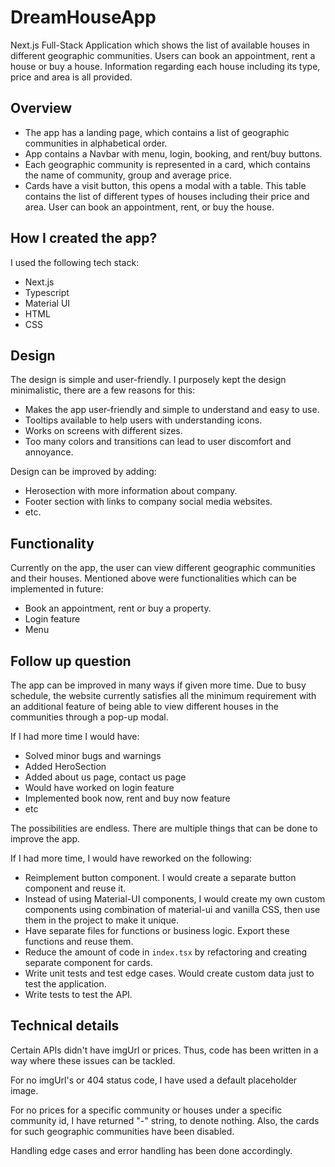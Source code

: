 # DreamHouseApp
Next.js Full-Stack Application which shows the list of available houses in different geographic communities. Users can book an appointment, rent a house or buy a house. Information regarding each house including its type, price and area is all provided.

## Overview
- The app has a landing page, which contains a list of geographic communities in alphabetical order.
- App contains a Navbar with menu, login, booking, and rent/buy buttons.
- Each geographic community is represented in a card, which contains the name of community, group and average price.
- Cards have a visit button, this opens a modal with a table. This table contains the list of different types of houses including their price and area. User can book an appointment, rent, or buy the house.

## How I created the app?
I used the following tech stack:
- Next.js
- Typescript
- Material UI
- HTML
- CSS

## Design
The design is simple and user-friendly. I purposely kept the design minimalistic, there are a few reasons for this:
- Makes the app user-friendly and simple to understand and easy to use.
- Tooltips available to help users with understanding icons.
- Works on screens with different sizes.
- Too many colors and transitions can lead to user discomfort and annoyance.

Design can be improved by adding: 
- Herosection with more information about company.
- Footer section with links to company social media websites.
- etc.

## Functionality
Currently on the app, the user can view different geographic communities and their houses.
Mentioned above were functionalities which can be implemented in future:
- Book an appointment, rent or buy a property.
- Login feature
- Menu

## Follow up question
The app can be improved in many ways if given more time. Due to busy schedule, the website currently satisfies all the minimum requirement with an additional feature of being able to view different houses in the communities through a pop-up modal.

If I had more time I would have:
- Solved minor bugs and warnings
- Added HeroSection 
- Added about us page, contact us page
- Would have worked on login feature
- Implemented book now, rent and buy now feature
- etc

The possibilities are endless. There are multiple things that can be done to improve the app.

If I had more time, I would have reworked on the following: 
- Reimplement button component. I would create a separate button component and reuse it. 
- Instead of using Material-UI components, I would create my own custom components using combination of material-ui and vanilla CSS, then use them in the project to make it unique.
- Have separate files for functions or business logic. Export these functions and reuse them.
- Reduce the amount of code in `index.tsx` by refactoring and creating separate component for cards.
- Write unit tests and test edge cases. Would create custom data just to test the application. 
- Write tests to test the API.


## Technical details
Certain APIs didn't have imgUrl or prices. Thus, code has been written in a way where these issues can be tackled. 

For no imgUrl's or 404 status code, I have used a default placeholder image.

For no prices for a specific community or houses under a specific community id, I have returned "-" string, to denote nothing. Also, the cards for such geographic communities have been disabled. 

Handling edge cases and error handling has been done accordingly.
